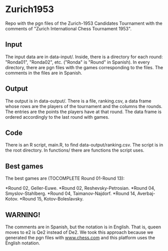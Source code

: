 # Zurich1953

Repo with the pgn files of the Zurich-1953 Candidates Tournament with the comments of "Zurich International Chess Tournament 1953".

## Input

The input data are in data-input/. Inside, there is a directory for each round: "Ronda01", "Ronda02", etc. ("Ronda" is "Round" in Spanish). In every directory, there are pgn files with the games corresponding to the files. The comments in the files are in Spanish.

## Output

The output is in data-output/. There is a file, ranking.csv, a data frame whose rows are the players of the tournament and the columns the rounds. The entries are the points the players have at that round. The data frame is ordered accordingly to the last round with games.

## Code

There is an R script, main.R, to find data-output/ranking.csv. The script is in the root directory. In functions/ there are functions the script uses.

## Best games

The best games are (TOCOMPLETE Round 01-Round 13):

*Round 02, Geller-Euwe.
*Round 02, Reshevsky-Petrosian.
*Round 04, Smyslov-Stahlberg.
*Round 04, Taimanov-Najdorf.
*Round 14, Averbaj-Kotov.
*Round 15, Kotov-Boleslavsky.

## WARNING!

The comments are in Spanish, but the notation is in English. That is, queen moves to e2 is Qe2 instead of De2. We took this approach because we generated the pgn files with www.chess.com and this platform uses the English notation.